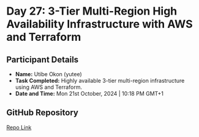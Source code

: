 # Day 27: 3-Tier Multi-Region High Availability Infrastructure with AWS and Terraform
## Participant Details

- **Name:** Utibe Okon (yutee)
- **Task Completed:** Highly available 3-tier multi-region infrastructure using AWS and Terraform.
- **Date and Time:** Mon 21st October, 2024 | 10:18 PM GMT+1

## GitHub Repository
[Repo Link](https://github.com/yutee/aws-projects/tree/main/03-3tier-architecture)
